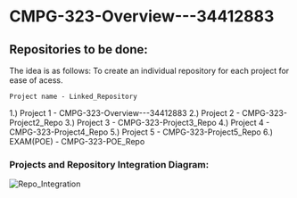 # CMPG-323-Overview---34412883

## Repositories to be done:

The idea is as follows:
To create an individual repository for each project for ease of acess.

    Project name - Linked_Repository
1.) Project 1 - CMPG-323-Overview---34412883
2.) Project 2 - CMPG-323-Project2_Repo
3.) Project 3 - CMPG-323-Project3_Repo
4.) Project 4 - CMPG-323-Project4_Repo
5.) Project 5 - CMPG-323-Project5_Repo
6.) EXAM(POE) - CMPG-323-POE_Repo

### Projects and Repository Integration Diagram:

![Repo_Integration](https://user-images.githubusercontent.com/91745236/184120379-c9cee858-00ff-4380-bdc8-9039decfbfb3.png)
